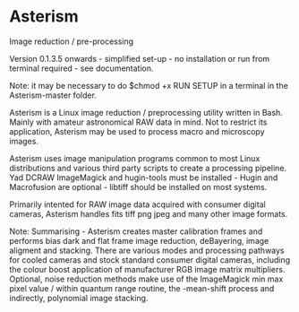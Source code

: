 # Asterism

Image reduction / pre-processing

Version 0.1.3.5 onwards - simplified set-up - no installation or run from terminal required - see documentation.

Note: it may be necessary to do $chmod +x RUN SETUP in a terminal in the Asterism-master folder.

Asterism is a Linux image reduction / preprocessing utility written in Bash. Mainly with amateur astronomical RAW data in mind. Not to restrict its application, Asterism may be used to process macro and microscopy images. 

Asterism uses image manipulation programs common to most Linux distributions and various third party scripts to create a processing pipeline. Yad DCRAW ImageMagick and hugin-tools must be installed - Hugin and Macrofusion are optional - libtiff should be installed on most systems.

Primarily intented for RAW image data acquired with consumer digital cameras, Asterism handles fits tiff png jpeg and many other image formats.

Note: Summarising - Asterism creates master calibration frames and performs bias dark and flat frame image reduction, deBayering, image aligment and stacking. There are various modes and processing pathways for cooled cameras and stock standard consumer digital cameras, including the colour boost application of manufacturer RGB image matrix multipliers. Optional, noise reduction methods make use of the ImageMagick min max pixel value / within quantum range routine, the -mean-shift process and indirectly, polynomial image stacking.
